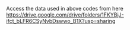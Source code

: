 Access the data used in above codes from here
<br>
https://drive.google.com/drive/folders/1FKYBjJ-ifct_bLFR6CSyNvbDswwo_B1X?usp=sharing
